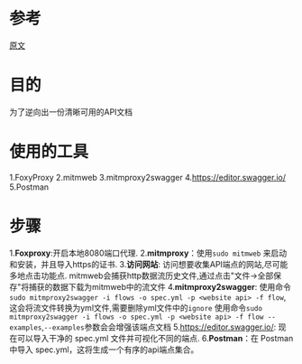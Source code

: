 # 参考
[原文](https://github.com/KathanP19/HowToHunt/blob/master/API_Testing/Reverse_Engineer_an_API.md)
# 目的
为了逆向出一份清晰可用的API文档
# 使用的工具
1.FoxyProxy
2.mitmweb
3.mitmproxy2swagger
4.https://editor.swagger.io/
5.Postman

# 步骤
1.**Foxproxy**:开启本地8080端口代理.
2.**mitmproxy**：使用`sudo mitmweb` 来启动和安装，并且导入https的证书.
3.**访问网站**: 访问想要收集API端点的网站,尽可能多地点击功能点. mitmweb会捕获http数据流历史文件,通过点击"文件->全部保存"将捕获的数据下载为mitmweb中的流文件
4.**mitmproxy2swagger**: 使用命令`sudo mitmproxy2swagger -i flows -o spec.yml -p <website api> -f flow`,这会将流文件转换为yml文件,需要删除yml文件中的`ignore` 
                         使用命令`sudo mitmproxy2swagger -i flows -o spec.yml -p <website api> -f flow --examples`,`--examples`参数会会增强该端点文档
5.https://editor.swagger.io/: 现在可以导入干净的 spec.yml 文件并可视化不同的端点.
6.**Postman**：在 Postman 中导入 spec.yml，这将生成一个有序的api端点集合。

